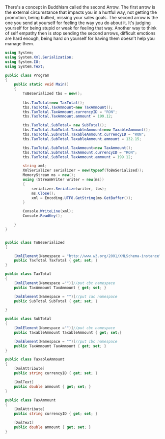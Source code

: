 There's a concept in Buddhism called the second Arrow. The first arrow is the external circumstance that impacts you in a hurtful way, not getting the promotion, being bullied, missing your sales goals. The second arrow is the one you send at yourself for feeling the way you do about it. It's judging yourself for being stupid or weak for feeling that way. Another way to think of self empathy then is stop sending the second arrows, difficult emotions are hard enough, being hard on yourself for having them doesn't help you manage them.



```csharp
using System;
using System.Xml.Serialization;
using System.IO;
using System.Text;

public class Program
{
    public static void Main()
    {
        ToBeSerialized tbs = new();
        
        tbs.TaxTotal=new TaxTotal();
        tbs.TaxTotal.TaxAmmount=new TaxAmmount();
        tbs.TaxTotal.TaxAmmount.currencyID = "RON";
        tbs.TaxTotal.TaxAmmount.ammount = 199.12;

        tbs.TaxTotal.SubTotal= new SubTotal();
        tbs.TaxTotal.SubTotal.TaxableAmmount=new TaxableAmmount();
        tbs.TaxTotal.SubTotal.TaxableAmmount.currencyID = "RON";
        tbs.TaxTotal.SubTotal.TaxableAmmount.ammount = 132.15;

        tbs.TaxTotal.SubTotal.TaxAmmount=new TaxAmmount();
        tbs.TaxTotal.SubTotal.TaxAmmount.currencyID = "RON";
        tbs.TaxTotal.SubTotal.TaxAmmount.ammount = 199.12;

        string xml;
        XmlSerializer serializer = new(typeof(ToBeSerialized));
        MemoryStream ms = new();
        using (StreamWriter writer = new(ms))
        {
            serializer.Serialize(writer, tbs);
            ms.Close();
            xml = Encoding.UTF8.GetString(ms.GetBuffer());
        }

        Console.WriteLine(xml);
        Console.ReadKey();

    }
}


public class ToBeSerialized
{

    [XmlElement(Namespace = "http://www.w3.org/2001/XMLSchema-instance")] //replace with cac namespace
    public TaxTotal TaxTotal { get; set; }    
}

public class TaxTotal
{
    [XmlElement(Namespace ="")]//put cbc namespace
    public TaxAmmount TaxAmmount { get; set; }

    [XmlElement(Namespace = "")]//put cac namespace
    public SubTotal SubTotal { get; set; }

}

public class SubTotal
{
    [XmlElement(Namespace ="")]//put cbc namespace
    public TaxableAmmount TaxableAmmount { get; set;}

    [XmlElement(Namespace = "")]//put cbc namespace
    public TaxAmmount TaxAmmount { get; set; }
}

public class TaxableAmmount
{
    [XmlAttribute]
    public string currencyID { get; set; }

    [XmlText]
    public double ammount { get; set; }    
}

public class TaxAmmount
{
    [XmlAttribute]
    public string currencyID { get; set; }

    [XmlText]
    public double ammount { get; set; }
}


```
